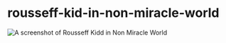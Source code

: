 # rousseff-kid-in-non-miracle-world

![A screenshot of Rousseff Kidd in Non Miracle World](https://raw.githubusercontent.com/tapiocalabs/snake-rousseff/master/alex-kidd.png)

